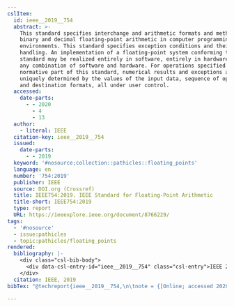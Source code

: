 ```yaml
---
cslItem:
  id: ieee__2019__754
  abstract: >-
    This standard specifies interchange and arithmetic formats and methods for
    binary and decimal floating-point arithmetic in computer programming
    environments. This standard specifies exception conditions and their default
    handling. An implementation of a floating-point system conforming to this
    standard may be realized entirely in software, entirely in hardware, or in
    any combination of software and hardware. For operations specified in the
    normative part of this standard, numerical results and exceptions are
    uniquely determined by the values of the input data, sequence of operations,
    and destination formats, all under user control.
  accessed:
    date-parts:
      - - 2020
        - 4
        - 13
  author:
    - literal: IEEE
  citation-key: ieee__2019__754
  issued:
    date-parts:
      - - 2019
  keyword: '#nosource;collection::pathicles::floating_points'
  language: en
  number: '754:2019'
  publisher: IEEE
  source: DOI.org (Crossref)
  title: IEEE754:2019. IEEE Standard for Floating-Point Arithmetic
  title-short: IEEE754:2019
  type: report
  URL: https://ieeexplore.ieee.org/document/8766229/
tags:
  - '#nosource'
  - issue:pathicles
  - topic:pathicles/floating_points
rendered:
  bibliography: |-
    <div class="csl-bib-body">
      <div data-csl-entry-id="ieee__2019__754" class="csl-entry">IEEE 2019 <i>IEEE754:2019. IEEE Standard for Floating-Point Arithmetic</i>. 754:2019. IEEE. Available at: https://ieeexplore.ieee.org/document/8766229/ (Accessed: April 13, 2020).</div>
    </div>
  citation: IEEE, 2019
bibTex: "@techreport{ieee__2019__754,\n\tnote = {[Online; accessed 2020-04-13]},\n\tauthor = {{IEEE}},\n\tyear = {2019},\n\tnumber = {754:2019},\n\tinstitution = {IEEE},\n\ttitle = {IEEE754:2019. {IEEE} {Standard} for {Floating}-{Point} {Arithmetic}},\n}\n\n"

---
```

